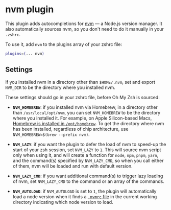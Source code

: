 # nvm plugin

This plugin adds autocompletions for [nvm](https://github.com/nvm-sh/nvm) — a Node.js version manager.
It also automatically sources nvm, so you don't need to do it manually in your `.zshrc`.

To use it, add `nvm` to the plugins array of your zshrc file:

```zsh
plugins=(... nvm)
```

## Settings

If you installed nvm in a directory other than `$HOME/.nvm`, set and export `NVM_DIR` to be the directory
where you installed nvm.

These settings should go in your zshrc file, before Oh My Zsh is sourced:

- **`NVM_HOMEBREW`**: if you installed nvm via Homebrew, in a directory other than `/usr/local/opt/nvm`, you
  can set `NVM_HOMEBREW` to be the directory where you installed it. For example, on Apple Silicon-based Macs,
  [Homebrew is installed in `/opt/homebrew`](https://docs.brew.sh/Installation). To get the directory where
  nvm has been installed, regardless of chip architecture, use `NVM_HOMEBREW=$(brew --prefix nvm)`.

- **`NVM_LAZY`**: if you want the plugin to defer the load of nvm to speed-up the start of your zsh session,
  set `NVM_LAZY` to `1`. This will source nvm script only when using it, and will create a function for `node`,
  `npm`, `pnpm`, `yarn`, and the command(s) specified by `NVM_LAZY_CMD`, so when you call either of them,
  nvm will be loaded and run with default version.

- **`NVM_LAZY_CMD`**: if you want additional command(s) to trigger lazy loading of nvm, set `NVM_LAZY_CMD` to
  the command or an array of the commands.

- **`NVM_AUTOLOAD`**: if `NVM_AUTOLOAD` is set to `1`, the plugin will automatically load a node version when
  it finds a [`.nvmrc` file](https://github.com/nvm-sh/nvm#nvmrc) in the current working directory indicating
  which node version to load.
